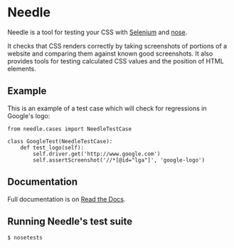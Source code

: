 Needle
======

Needle is a tool for testing your CSS with [Selenium](http://seleniumhq.org/) 
and [nose](http://somethingaboutorange.com/mrl/projects/nose/).

It checks that CSS renders correctly by taking screenshots of portions of
a website and comparing them against known good screenshots. It also provides
tools for testing calculated CSS values and the position of HTML elements.

Example
-------

This is an example of a test case which will check for regressions in Google's
logo:

    from needle.cases import NeedleTestCase

    class GoogleTest(NeedleTestCase):
        def test_logo(self):
            self.driver.get('http://www.google.com')
            self.assertScreenshot('//*[@id="lga"]', 'google-logo')


Documentation
-------------

Full documentation is on [Read the Docs](http://readthedocs.org/docs/needle/).


Running Needle's test suite
---------------------------

    $ nosetests


